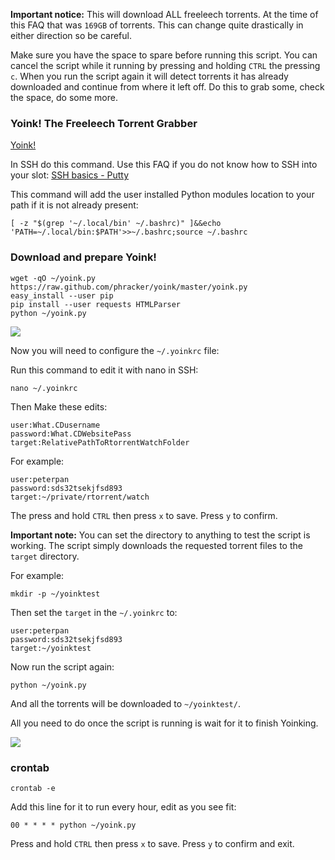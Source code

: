 
**Important notice:** This will download ALL freeleech torrents. At the time of this FAQ that was `169GB` of torrents. This can change quite drastically in either direction so be careful.

Make sure you have the space to spare before running this script. You can cancel the script while it running by pressing and holding `CTRL` the pressing `c`. When you run the script again it will detect torrents it has already downloaded and continue from where it left off. Do this to grab some, check the space, do some more.

### Yoink! The Freeleech Torrent Grabber

[Yoink!](https://github.com/phracker/yoink)

In SSH do this command. Use this FAQ if you do not know how to SSH into your slot: [SSH basics - Putty](https://www.feralhosting.com/faq/view?question=12)

This command will add the user installed Python modules location to your path if it is not already present:

~~~
[ -z "$(grep '~/.local/bin' ~/.bashrc)" ]&&echo 'PATH=~/.local/bin:$PATH'>>~/.bashrc;source ~/.bashrc
~~~

### Download and prepare Yoink!

~~~
wget -qO ~/yoink.py https://raw.github.com/phracker/yoink/master/yoink.py
easy_install --user pip
pip install --user requests HTMLParser
python ~/yoink.py
~~~

![](https://raw.github.com/feralhosting/feralfilehosting/master/Feral%20Wiki/Software/Yoink!%20-%20The%20What.CD%20Freeleech%20Torrent%20Grabber/1.png)

Now you will need to configure the `~/.yoinkrc` file:

Run this command to edit it with nano in SSH:

~~~
nano ~/.yoinkrc
~~~

Then Make these edits:

~~~
user:What.CDusername
password:What.CDWebsitePass
target:RelativePathToRtorrentWatchFolder
~~~

For example:

~~~
user:peterpan
password:sds32tsekjfsd893
target:~/private/rtorrent/watch
~~~

The press and hold `CTRL` then press `x` to save. Press `y` to confirm.

**Important note:** You can set the directory to anything to test the script is working. The script simply downloads the requested torrent files to the `target` directory.

For example:

~~~
mkdir -p ~/yoinktest
~~~

Then set the `target` in the `~/.yoinkrc` to:

~~~
user:peterpan
password:sds32tsekjfsd893
target:~/yoinktest
~~~

Now run the script again:

~~~
python ~/yoink.py
~~~

And all the torrents will be downloaded to `~/yoinktest/`. 

All you need to do once the script is running is wait for it to finish Yoinking.

![](https://raw.github.com/feralhosting/feralfilehosting/master/Feral%20Wiki/Software/Yoink!%20-%20The%20What.CD%20Freeleech%20Torrent%20Grabber/2.png)

### crontab

~~~
crontab -e
~~~

Add this line for it to run every hour, edit as you see fit:

~~~
00 * * * * python ~/yoink.py
~~~

Press and hold `CTRL` then press `x` to save. Press `y` to confirm and exit.



